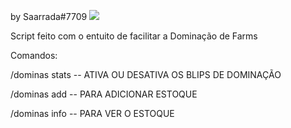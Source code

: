 by Saarrada#7709
 <a href="https://discord.gg/FxvuTkpPB8" target="_blank"><img src="https://img.shields.io/badge/Discord-7289DA?style=for-the-badge&logo=discord&logoColor=white" target="_blank"></a> 

Script feito com o entuito de facilitar a Dominação de Farms

Comandos: 
<p>/dominas stats -- ATIVA OU DESATIVA OS BLIPS DE DOMINAÇÃO</p>
<p>/dominas add -- PARA ADICIONAR ESTOQUE</p>
<p>/dominas info -- PARA VER O ESTOQUE</p>
